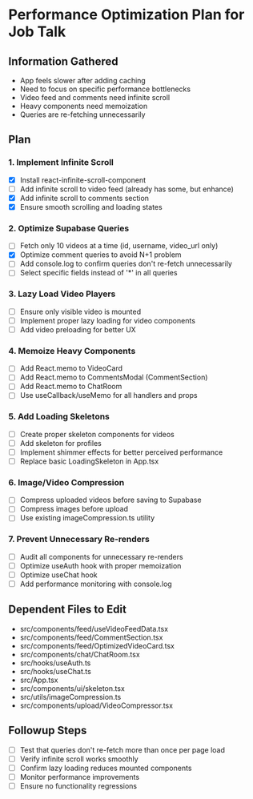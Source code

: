 # Performance Optimization Plan for Job Talk

## Information Gathered
- App feels slower after adding caching
- Need to focus on specific performance bottlenecks
- Video feed and comments need infinite scroll
- Heavy components need memoization
- Queries are re-fetching unnecessarily

## Plan

### 1. Implement Infinite Scroll
- [x] Install react-infinite-scroll-component
- [ ] Add infinite scroll to video feed (already has some, but enhance)
- [x] Add infinite scroll to comments section
- [x] Ensure smooth scrolling and loading states

### 2. Optimize Supabase Queries
- [ ] Fetch only 10 videos at a time (id, username, video_url only)
- [x] Optimize comment queries to avoid N+1 problem
- [ ] Add console.log to confirm queries don't re-fetch unnecessarily
- [ ] Select specific fields instead of '*' in all queries

### 3. Lazy Load Video Players
- [ ] Ensure only visible video is mounted
- [ ] Implement proper lazy loading for video components
- [ ] Add video preloading for better UX

### 4. Memoize Heavy Components
- [ ] Add React.memo to VideoCard
- [ ] Add React.memo to CommentsModal (CommentSection)
- [ ] Add React.memo to ChatRoom
- [ ] Use useCallback/useMemo for all handlers and props

### 5. Add Loading Skeletons
- [ ] Create proper skeleton components for videos
- [ ] Add skeleton for profiles
- [ ] Implement shimmer effects for better perceived performance
- [ ] Replace basic LoadingSkeleton in App.tsx

### 6. Image/Video Compression
- [ ] Compress uploaded videos before saving to Supabase
- [ ] Compress images before upload
- [ ] Use existing imageCompression.ts utility

### 7. Prevent Unnecessary Re-renders
- [ ] Audit all components for unnecessary re-renders
- [ ] Optimize useAuth hook with proper memoization
- [ ] Optimize useChat hook
- [ ] Add performance monitoring with console.log

## Dependent Files to Edit
- src/components/feed/useVideoFeedData.tsx
- src/components/feed/CommentSection.tsx
- src/components/feed/OptimizedVideoCard.tsx
- src/components/chat/ChatRoom.tsx
- src/hooks/useAuth.ts
- src/hooks/useChat.ts
- src/App.tsx
- src/components/ui/skeleton.tsx
- src/utils/imageCompression.ts
- src/components/upload/VideoCompressor.tsx

## Followup Steps
- [ ] Test that queries don't re-fetch more than once per page load
- [ ] Verify infinite scroll works smoothly
- [ ] Confirm lazy loading reduces mounted components
- [ ] Monitor performance improvements
- [ ] Ensure no functionality regressions
